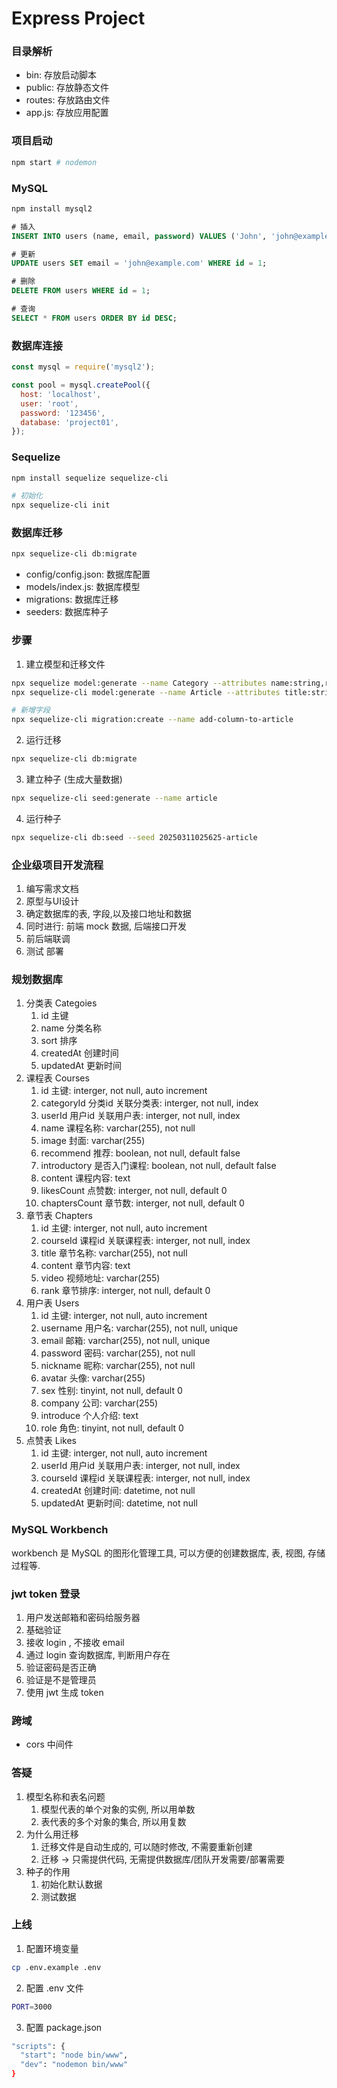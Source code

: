 # Express Project

### 目录解析

- bin: 存放启动脚本
- public: 存放静态文件
- routes: 存放路由文件
- app.js: 存放应用配置

### 项目启动

```bash
npm start # nodemon
```

### MySQL

```bash
npm install mysql2
```

```sql
# 插入
INSERT INTO users (name, email, password) VALUES ('John', 'john@example.com', 'password123');

# 更新
UPDATE users SET email = 'john@example.com' WHERE id = 1;

# 删除
DELETE FROM users WHERE id = 1;

# 查询
SELECT * FROM users ORDER BY id DESC;
```

### 数据库连接

```js
const mysql = require('mysql2');

const pool = mysql.createPool({
  host: 'localhost',
  user: 'root',
  password: '123456',
  database: 'project01',
});
```

### Sequelize

```bash
npm install sequelize sequelize-cli

# 初始化
npx sequelize-cli init
```

### 数据库迁移

```bash
npx sequelize-cli db:migrate
```

- config/config.json: 数据库配置
- models/index.js: 数据库模型
- migrations: 数据库迁移
- seeders: 数据库种子


### 步骤

1. 建立模型和迁移文件

```bash
npx sequelize model:generate --name Category --attributes name:string,rank:integer
npx sequelize-cli model:generate --name Article --attributes title:string,content:text

# 新增字段
npx sequelize-cli migration:create --name add-column-to-article
```

2. 运行迁移

```bash
npx sequelize-cli db:migrate
```

3. 建立种子 (生成大量数据)

```bash
npx sequelize-cli seed:generate --name article
```

4. 运行种子

```bash
npx sequelize-cli db:seed --seed 20250311025625-article
```





### 企业级项目开发流程

1. 编写需求文档
2. 原型与UI设计
3. 确定数据库的表, 字段,以及接口地址和数据
4. 同时进行: 前端 mock 数据, 后端接口开发
5. 前后端联调
6. 测试 部署



### 规划数据库

1. 分类表 Categoies
   1. id 主键
   2. name 分类名称
   3. sort 排序
   4. createdAt 创建时间
   5. updatedAt 更新时间
2. 课程表 Courses
   1. id 主键: interger, not null, auto increment
   2. categoryId 分类id 关联分类表: interger, not null, index
   3. userId 用户id 关联用户表: interger, not null, index
   4. name 课程名称: varchar(255), not null
   5. image 封面: varchar(255)
   6. recommend 推荐: boolean, not null, default false
   7. introductory 是否入门课程: boolean, not null, default false
   8. content 课程内容: text
   9. likesCount 点赞数: interger, not null, default 0
   10. chaptersCount 章节数: interger, not null, default 0
3. 章节表 Chapters
   1. id 主键: interger, not null, auto increment
   2. courseId 课程id 关联课程表: interger, not null, index
   3. title 章节名称: varchar(255), not null
   4. content 章节内容: text
   5. video 视频地址: varchar(255)
   6. rank 章节排序: interger, not null, default 0
4. 用户表 Users
   1. id 主键: interger, not null, auto increment
   2. username 用户名: varchar(255), not null, unique
   3. email 邮箱: varchar(255), not null, unique
   4. password 密码: varchar(255), not null
   5. nickname 昵称: varchar(255), not null
   6. avatar 头像: varchar(255)
   7. sex 性别: tinyint, not null, default 0
   8. company 公司: varchar(255)
   9. introduce 个人介绍: text
   10. role 角色: tinyint, not null, default 0
5. 点赞表 Likes
   1. id 主键: interger, not null, auto increment
   2. userId 用户id 关联用户表: interger, not null, index
   3. courseId 课程id 关联课程表: interger, not null, index
   4. createdAt 创建时间: datetime, not null
   5. updatedAt 更新时间: datetime, not null


### MySQL Workbench 

workbench 是 MySQL 的图形化管理工具, 可以方便的创建数据库, 表, 视图, 存储过程等.


### jwt token 登录

1. 用户发送邮箱和密码给服务器
2. 基础验证
3. 接收 login , 不接收 email
4. 通过 login 查询数据库, 判断用户存在
5. 验证密码是否正确
6. 验证是不是管理员
7. 使用 jwt 生成 token


### 跨域

- cors 中间件

### 答疑

1. 模型名称和表名问题
   1. 模型代表的单个对象的实例, 所以用单数
   2. 表代表的多个对象的集合, 所以用复数
2. 为什么用迁移
   1. 迁移文件是自动生成的, 可以随时修改, 不需要重新创建
   2. 迁移 -> 只需提供代码, 无需提供数据库/团队开发需要/部署需要
3. 种子的作用
   1. 初始化默认数据
   2. 测试数据

### 上线

1. 配置环境变量

```bash
cp .env.example .env
```

2. 配置 .env 文件

```bash
PORT=3000
```

3. 配置 package.json

```bash
"scripts": {
  "start": "node bin/www",
  "dev": "nodemon bin/www"
}
```


